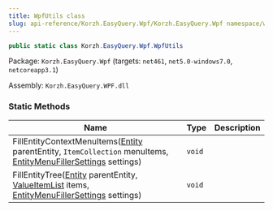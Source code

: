 ```yaml
---
title: WpfUtils class
slug: api-reference/Korzh.EasyQuery.Wpf/Korzh.EasyQuery.Wpf namespace/wpfutils-class
---
```



```csharp
public static class Korzh.EasyQuery.Wpf.WpfUtils

```
Package: `Korzh.EasyQuery.Wpf` (targets: `net461`, `net5.0-windows7.0`, `netcoreapp3.1`)

Assembly: `Korzh.EasyQuery.WPF.dll`

### Static Methods

| Name | Type | Description | 
| --- | --- | --- | 
| FillEntityContextMenuItems([Entity](/api-reference/korzh-easyquery/korzh-easyquery-namespace/entity-class) parentEntity, `ItemCollection` menuItems, [EntityMenuFillerSettings](/api-reference/korzh-easyquery-wpf/korzh-easyquery-wpf-namespace/entitymenufillersettings-class) settings) | `void` |  | 
| FillEntityTree([Entity](/api-reference/korzh-easyquery/korzh-easyquery-namespace/entity-class) parentEntity, [ValueItemList](/api-reference/korzh-easyquery-wpf/korzh-easyquery-wpf-namespace/valueitemlist-class) items, [EntityMenuFillerSettings](/api-reference/korzh-easyquery-wpf/korzh-easyquery-wpf-namespace/entitymenufillersettings-class) settings) | `void` |  |
